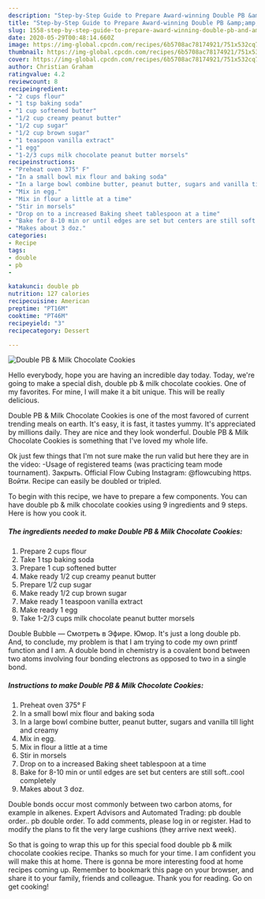 ```yaml
---
description: "Step-by-Step Guide to Prepare Award-winning Double PB &amp;amp; Milk Chocolate Cookies"
title: "Step-by-Step Guide to Prepare Award-winning Double PB &amp;amp; Milk Chocolate Cookies"
slug: 1558-step-by-step-guide-to-prepare-award-winning-double-pb-and-amp-milk-chocolate-cookies
date: 2020-05-29T00:48:14.660Z
image: https://img-global.cpcdn.com/recipes/6b5708ac78174921/751x532cq70/double-pb-milk-chocolate-cookies-recipe-main-photo.jpg
thumbnail: https://img-global.cpcdn.com/recipes/6b5708ac78174921/751x532cq70/double-pb-milk-chocolate-cookies-recipe-main-photo.jpg
cover: https://img-global.cpcdn.com/recipes/6b5708ac78174921/751x532cq70/double-pb-milk-chocolate-cookies-recipe-main-photo.jpg
author: Christian Graham
ratingvalue: 4.2
reviewcount: 8
recipeingredient:
- "2 cups flour"
- "1 tsp baking soda"
- "1 cup softened butter"
- "1/2 cup creamy peanut butter"
- "1/2 cup sugar"
- "1/2 cup brown sugar"
- "1 teaspoon vanilla extract"
- "1 egg"
- "1-2/3 cups milk chocolate peanut butter morsels"
recipeinstructions:
- "Preheat oven 375° F"
- "In a small bowl mix flour and baking soda"
- "In a large bowl combine butter, peanut butter, sugars and vanilla till light and creamy"
- "Mix in egg."
- "Mix in flour a little at a time"
- "Stir in morsels"
- "Drop on to a increased Baking sheet tablespoon at a time"
- "Bake for 8-10 min or until edges are set but centers are still soft..cool completely"
- "Makes about 3 doz."
categories:
- Recipe
tags:
- double
- pb
- 

katakunci: double pb  
nutrition: 127 calories
recipecuisine: American
preptime: "PT16M"
cooktime: "PT46M"
recipeyield: "3"
recipecategory: Dessert

---
```



![Double PB &amp; Milk Chocolate Cookies](https://img-global.cpcdn.com/recipes/6b5708ac78174921/751x532cq70/double-pb-milk-chocolate-cookies-recipe-main-photo.jpg)

Hello everybody, hope you are having an incredible day today. Today, we're going to make a special dish, double pb &amp; milk chocolate cookies. One of my favorites. For mine, I will make it a bit unique. This will be really delicious.

Double PB &amp; Milk Chocolate Cookies is one of the most favored of current trending meals on earth. It's easy, it is fast, it tastes yummy. It's appreciated by millions daily. They are nice and they look wonderful. Double PB &amp; Milk Chocolate Cookies is something that I've loved my whole life.

Ok just few things that I&#39;m not sure make the run valid but here they are in the video: -Usage of registered teams (was practicing team mode tournament). Закрыть. Official Flow Cubing Instagram: @flowcubing https. Войти. Recipe can easily be doubled or tripled.


To begin with this recipe, we have to prepare a few components. You can have double pb &amp; milk chocolate cookies using 9 ingredients and 9 steps. Here is how you cook it.

<!--inarticleads1-->

##### The ingredients needed to make Double PB &amp; Milk Chocolate Cookies:

1. Prepare 2 cups flour
1. Take 1 tsp baking soda
1. Prepare 1 cup softened butter
1. Make ready 1/2 cup creamy peanut butter
1. Prepare 1/2 cup sugar
1. Make ready 1/2 cup brown sugar
1. Make ready 1 teaspoon vanilla extract
1. Make ready 1 egg
1. Take 1-2/3 cups milk chocolate peanut butter morsels


Double Bubble — Смотреть в Эфире. Юмор. It&#39;s just a long double pb. And, to conclude, my problem is that I am trying to code my own printf function and I am. A double bond in chemistry is a covalent bond between two atoms involving four bonding electrons as opposed to two in a single bond. 

<!--inarticleads2-->

##### Instructions to make Double PB &amp; Milk Chocolate Cookies:

1. Preheat oven 375° F
1. In a small bowl mix flour and baking soda
1. In a large bowl combine butter, peanut butter, sugars and vanilla till light and creamy
1. Mix in egg.
1. Mix in flour a little at a time
1. Stir in morsels
1. Drop on to a increased Baking sheet tablespoon at a time
1. Bake for 8-10 min or until edges are set but centers are still soft..cool completely
1. Makes about 3 doz.


Double bonds occur most commonly between two carbon atoms, for example in alkenes. Expert Advisors and Automated Trading: pb double order.. pb double order. To add comments, please log in or register. Had to modify the plans to fit the very large cushions (they arrive next week). 

So that is going to wrap this up for this special food double pb &amp; milk chocolate cookies recipe. Thanks so much for your time. I am confident you will make this at home. There is gonna be more interesting food at home recipes coming up. Remember to bookmark this page on your browser, and share it to your family, friends and colleague. Thank you for reading. Go on get cooking!
